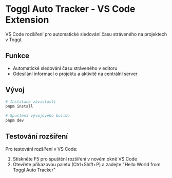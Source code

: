 # Toggl Auto Tracker - VS Code Extension

VS Code rozšíření pro automatické sledování času stráveného na projektech v Toggl.

## Funkce

- Automatické sledování času stráveného v editoru
- Odesílání informací o projektu a aktivitě na centrální server

## Vývoj

```bash
# Instalace závislostí
pnpm install

# Spuštění vývojového buildu
pnpm dev
```

## Testování rozšíření

Pro testování rozšíření v VS Code:

1. Stiskněte F5 pro spuštění rozšíření v novém okně VS Code
2. Otevřete příkazovou paletu (Ctrl+Shift+P) a zadejte "Hello World from Toggl Auto Tracker"
```
